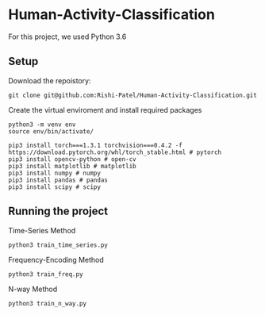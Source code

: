 # Human-Activity-Classification
For this project, we used Python 3.6

## Setup
Download the repoistory:

```
git clone git@github.com:Rishi-Patel/Human-Activity-Classification.git
```

Create the virtual enviroment and install required packages

```
python3 -m venv env
source env/bin/activate/

pip3 install torch===1.3.1 torchvision===0.4.2 -f https://download.pytorch.org/whl/torch_stable.html # pytorch
pip3 install opencv-python # open-cv
pip3 install matplotlib # matplotlib
pip3 install numpy # numpy
pip3 install pandas # pandas
pip3 install scipy # scipy
```

## Running the project
Time-Series Method
```
python3 train_time_series.py
```

Frequency-Encoding Method
```
python3 train_freq.py
```

N-way Method
```
python3 train_n_way.py
